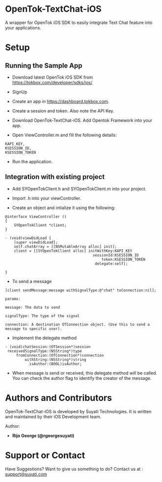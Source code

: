 # OpenTok-TextChat-iOS
A wrapper for OpenTok iOS SDK to easily integrate Text Chat feature into your applications.

# Setup

## Running the Sample App

* Download latest OpenTok iOS SDK from https://tokbox.com/developer/sdks/ios/

* SignUp

* Create an app in https://dashboard.tokbox.com.

* Create a session and token. Also note the API Key.

* Download OpenTok-TextChat-iOS. Add Opentok Framework into your app.

* Open ViewController.m and fill the following details:
```
KAPI_KEY, 
KSESSION_ID, 
KSESSION_TOKEN
```
* Run the application. 

## Integration with existing project 

* Add SYOpenTokClient.h and SYOpenTokClient.m into your project.

* Import .h into your viewController.

* Create an object and intialize it using the following:

```
@interface ViewController ()
{
    SYOpenTokClient *client;
}

- (void)viewDidLoad {
    [super viewDidLoad];
    self.chatArray = [[NSMutableArray alloc] init];
    client = [[SYOpenTokClient alloc] initWithKey:KAPI_KEY
                                        sessionId:KSESSION_ID
                                            token:KSESSION_TOKEN 
                                         delegate:self];

}
```
* To send a message

```
[client sendMessage:message withSignalType:@"chat" toConnection:nil];

params: 

message: The data to send

signalType: The type of the signal 

connection: A destination OTConnection object. (Use this to send a message to specific user).
```
* Implement the delegate method 
```
- (void)chatSession:(OTSession*)session
 receivedSignalType:(NSString*)type
     fromConnection:(OTConnection*)connection
         withString:(NSString*)string
           isAuthor:(BOOL)isAuthor;
  ```
  
* When message is send or received, this delegate method will be called. You can check the author flag to identify the creator of the message. 


# Authors and Contributors

OpenTok-TextChat-iOS is developed by Suyati Technologies. It is written and maintained by their iOS Development team.

Author:

* **Rijo George (@rgeorgesuyati)**

# Support or Contact

Have Suggestions? Want to give us something to do? Contact us at : support@suyati.com
